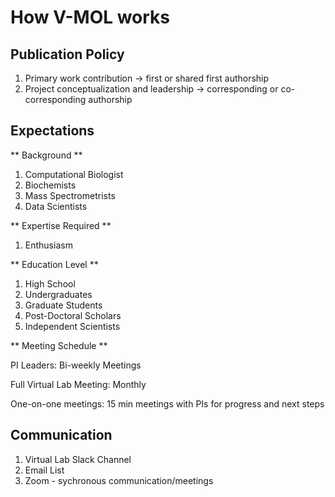# How V-MOL works

## Publication Policy

1. Primary work contribution -> first or shared first authorship
1. Project conceptualization and leadership -> corresponding or co-corresponding authorship

## Expectations

** Background **

1. Computational Biologist
1. Biochemists
1. Mass Spectrometrists
1. Data Scientists

** Expertise Required ** 

1. Enthusiasm

** Education Level **

1. High School
1. Undergraduates
1. Graduate Students
1. Post-Doctoral Scholars
1. Independent Scientists

** Meeting Schedule **

PI Leaders: Bi-weekly Meetings

Full Virtual Lab Meeting: Monthly

One-on-one meetings: 15 min meetings with PIs for progress and next steps

## Communication

1. Virtual Lab Slack Channel
1. Email List
1. Zoom - sychronous communication/meetings

## 